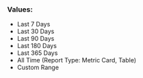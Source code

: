 ### Values:
- Last 7 Days
- Last 30 Days
- Last 90 Days
- Last 180 Days
- Last 365 Days
- All Time (Report Type: Metric Card, Table)
- Custom Range